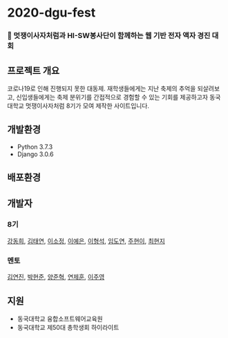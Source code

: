 # 2020-dgu-fest  
### :lion: 멋쟁이사자처럼과 HI-SW봉사단이 함께하는 웹 기반 전자 액자 경진 대회  
## 프로젝트 개요  
코로나19로 인해 진행되지 못한 대동제. 재학생들에게는 지난 축제의 추억을 되살려보고, 신입생들에게는 축제 분위기를 간접적으로 경험할 수 있는 기회를 제공하고자 동국대학교 멋쟁이사자처럼 8기가 모여 제작한 사이트입니다.  

## 개발환경  
- Python 3.7.3  
- Django 3.0.6  

## 배포환경  


## 개발자  
### 8기  
[강동희](https://github.com/dhk010111), [김태연](https://github.com/taeyeon0319), [이소정](https://github.com/SJLEE316), [이예은](https://github.com/lee00096), [이형석](https://github.com/lhs961021), [임도연](https://github.com/dddooo9), [주현이](https://github.com/hyeoneedyou), [최현지](https://github.com/hyeonjee)  

### 멘토  
[김연진](https://github.com/ygk313), [박현준](https://github.com/c2lv), [양준혁](https://github.com/surfing2003), [연제훈](https://github.com/YJHoon), [이주영](https://github.com/JuYeong0413) 

## 지원  
- 동국대학교 융합소프트웨어교육원  
- 동국대학교 제50대 총학생회 하이라이트  
